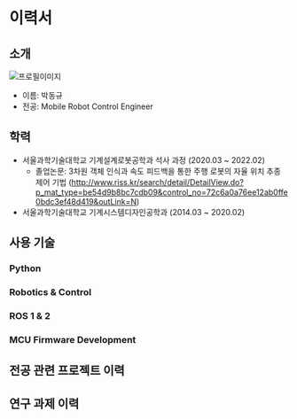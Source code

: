 # 이력서

## 소개

![프로필이미지](https://github.com/parkdg44/resume/images/박동규.jpg)


- 이름: 박동규 
- 전공: Mobile Robot Control Engineer

## 학력
- 서울과학기술대학교 기계설계로봇공학과 석사 과정 (2020.03 ~ 2022.02)
    - 졸업논문: 3차원 객체 인식과 속도 피드백을 통한 주행 로봇의 자율 위치 추종 제어 기법
    (http://www.riss.kr/search/detail/DetailView.do?p_mat_type=be54d9b8bc7cdb09&control_no=72c6a0a76ee12ab0ffe0bdc3ef48d419&outLink=N)
- 서울과학기술대학교 기계시스템디자인공학과 (2014.03 ~ 2020.02)

## 사용 기술

### Python

### Robotics & Control

### ROS 1 & 2

### MCU Firmware Development

## 전공 관련 프로젝트 이력

## 연구 과제 이력
